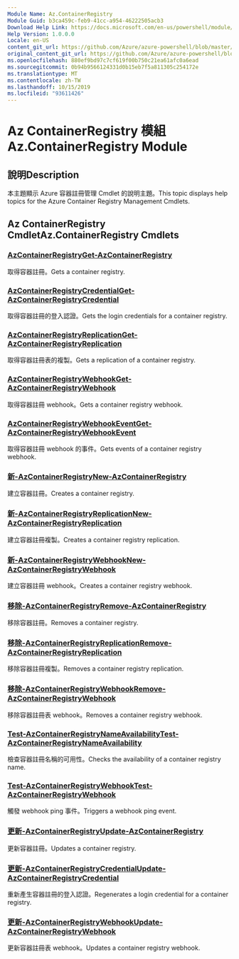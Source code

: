 ```yaml
---
Module Name: Az.ContainerRegistry
Module Guid: b3ca459c-feb9-41cc-a954-46222505acb3
Download Help Link: https://docs.microsoft.com/en-us/powershell/module/az.containerregistry
Help Version: 1.0.0.0
Locale: en-US
content_git_url: https://github.com/Azure/azure-powershell/blob/master/src/ContainerRegistry/ContainerRegistry/help/Az.ContainerRegistry.md
original_content_git_url: https://github.com/Azure/azure-powershell/blob/master/src/ContainerRegistry/ContainerRegistry/help/Az.ContainerRegistry.md
ms.openlocfilehash: 880ef9bd97c7cf619f00b750c21ea61afc0a6ead
ms.sourcegitcommit: 0b94b9566124331d0b15eb7f5a811305c254172e
ms.translationtype: MT
ms.contentlocale: zh-TW
ms.lasthandoff: 10/15/2019
ms.locfileid: "93611426"
---
```

# <span data-ttu-id="15240-101">Az ContainerRegistry 模組</span><span class="sxs-lookup"><span data-stu-id="15240-101">Az.ContainerRegistry Module</span></span>
## <span data-ttu-id="15240-102">說明</span><span class="sxs-lookup"><span data-stu-id="15240-102">Description</span></span>
<span data-ttu-id="15240-103">本主題顯示 Azure 容器註冊管理 Cmdlet 的說明主題。</span><span class="sxs-lookup"><span data-stu-id="15240-103">This topic displays help topics for the Azure Container Registry Management Cmdlets.</span></span>

## <span data-ttu-id="15240-104">Az ContainerRegistry Cmdlet</span><span class="sxs-lookup"><span data-stu-id="15240-104">Az.ContainerRegistry Cmdlets</span></span>
### [<span data-ttu-id="15240-105">AzContainerRegistry</span><span class="sxs-lookup"><span data-stu-id="15240-105">Get-AzContainerRegistry</span></span>](Get-AzContainerRegistry.md)
<span data-ttu-id="15240-106">取得容器註冊。</span><span class="sxs-lookup"><span data-stu-id="15240-106">Gets a container registry.</span></span>

### [<span data-ttu-id="15240-107">AzContainerRegistryCredential</span><span class="sxs-lookup"><span data-stu-id="15240-107">Get-AzContainerRegistryCredential</span></span>](Get-AzContainerRegistryCredential.md)
<span data-ttu-id="15240-108">取得容器註冊的登入認證。</span><span class="sxs-lookup"><span data-stu-id="15240-108">Gets the login credentials for a container registry.</span></span>

### [<span data-ttu-id="15240-109">AzContainerRegistryReplication</span><span class="sxs-lookup"><span data-stu-id="15240-109">Get-AzContainerRegistryReplication</span></span>](Get-AzContainerRegistryReplication.md)
<span data-ttu-id="15240-110">取得容器註冊表的複製。</span><span class="sxs-lookup"><span data-stu-id="15240-110">Gets a replication of a container registry.</span></span>

### [<span data-ttu-id="15240-111">AzContainerRegistryWebhook</span><span class="sxs-lookup"><span data-stu-id="15240-111">Get-AzContainerRegistryWebhook</span></span>](Get-AzContainerRegistryWebhook.md)
<span data-ttu-id="15240-112">取得容器註冊 webhook。</span><span class="sxs-lookup"><span data-stu-id="15240-112">Gets a container registry webhook.</span></span>

### [<span data-ttu-id="15240-113">AzContainerRegistryWebhookEvent</span><span class="sxs-lookup"><span data-stu-id="15240-113">Get-AzContainerRegistryWebhookEvent</span></span>](Get-AzContainerRegistryWebhookEvent.md)
<span data-ttu-id="15240-114">取得容器註冊 webhook 的事件。</span><span class="sxs-lookup"><span data-stu-id="15240-114">Gets events of a container registry webhook.</span></span>

### [<span data-ttu-id="15240-115">新-AzContainerRegistry</span><span class="sxs-lookup"><span data-stu-id="15240-115">New-AzContainerRegistry</span></span>](New-AzContainerRegistry.md)
<span data-ttu-id="15240-116">建立容器註冊。</span><span class="sxs-lookup"><span data-stu-id="15240-116">Creates a container registry.</span></span>

### [<span data-ttu-id="15240-117">新-AzContainerRegistryReplication</span><span class="sxs-lookup"><span data-stu-id="15240-117">New-AzContainerRegistryReplication</span></span>](New-AzContainerRegistryReplication.md)
<span data-ttu-id="15240-118">建立容器註冊複製。</span><span class="sxs-lookup"><span data-stu-id="15240-118">Creates a container registry replication.</span></span>

### [<span data-ttu-id="15240-119">新-AzContainerRegistryWebhook</span><span class="sxs-lookup"><span data-stu-id="15240-119">New-AzContainerRegistryWebhook</span></span>](New-AzContainerRegistryWebhook.md)
<span data-ttu-id="15240-120">建立容器註冊 webhook。</span><span class="sxs-lookup"><span data-stu-id="15240-120">Creates a container registry webhook.</span></span>

### [<span data-ttu-id="15240-121">移除-AzContainerRegistry</span><span class="sxs-lookup"><span data-stu-id="15240-121">Remove-AzContainerRegistry</span></span>](Remove-AzContainerRegistry.md)
<span data-ttu-id="15240-122">移除容器註冊。</span><span class="sxs-lookup"><span data-stu-id="15240-122">Removes a container registry.</span></span>

### [<span data-ttu-id="15240-123">移除-AzContainerRegistryReplication</span><span class="sxs-lookup"><span data-stu-id="15240-123">Remove-AzContainerRegistryReplication</span></span>](Remove-AzContainerRegistryReplication.md)
<span data-ttu-id="15240-124">移除容器註冊複製。</span><span class="sxs-lookup"><span data-stu-id="15240-124">Removes a container registry replication.</span></span>

### [<span data-ttu-id="15240-125">移除-AzContainerRegistryWebhook</span><span class="sxs-lookup"><span data-stu-id="15240-125">Remove-AzContainerRegistryWebhook</span></span>](Remove-AzContainerRegistryWebhook.md)
<span data-ttu-id="15240-126">移除容器註冊表 webhook。</span><span class="sxs-lookup"><span data-stu-id="15240-126">Removes a container registry webhook.</span></span>

### [<span data-ttu-id="15240-127">Test-AzContainerRegistryNameAvailability</span><span class="sxs-lookup"><span data-stu-id="15240-127">Test-AzContainerRegistryNameAvailability</span></span>](Test-AzContainerRegistryNameAvailability.md)
<span data-ttu-id="15240-128">檢查容器註冊名稱的可用性。</span><span class="sxs-lookup"><span data-stu-id="15240-128">Checks the availability of a container registry name.</span></span>

### [<span data-ttu-id="15240-129">Test-AzContainerRegistryWebhook</span><span class="sxs-lookup"><span data-stu-id="15240-129">Test-AzContainerRegistryWebhook</span></span>](Test-AzContainerRegistryWebhook.md)
<span data-ttu-id="15240-130">觸發 webhook ping 事件。</span><span class="sxs-lookup"><span data-stu-id="15240-130">Triggers a webhook ping event.</span></span>

### [<span data-ttu-id="15240-131">更新-AzContainerRegistry</span><span class="sxs-lookup"><span data-stu-id="15240-131">Update-AzContainerRegistry</span></span>](Update-AzContainerRegistry.md)
<span data-ttu-id="15240-132">更新容器註冊。</span><span class="sxs-lookup"><span data-stu-id="15240-132">Updates a container registry.</span></span>

### [<span data-ttu-id="15240-133">更新-AzContainerRegistryCredential</span><span class="sxs-lookup"><span data-stu-id="15240-133">Update-AzContainerRegistryCredential</span></span>](Update-AzContainerRegistryCredential.md)
<span data-ttu-id="15240-134">重新產生容器註冊的登入認證。</span><span class="sxs-lookup"><span data-stu-id="15240-134">Regenerates a login credential for a container registry.</span></span>

### [<span data-ttu-id="15240-135">更新-AzContainerRegistryWebhook</span><span class="sxs-lookup"><span data-stu-id="15240-135">Update-AzContainerRegistryWebhook</span></span>](Update-AzContainerRegistryWebhook.md)
<span data-ttu-id="15240-136">更新容器註冊表 webhook。</span><span class="sxs-lookup"><span data-stu-id="15240-136">Updates a container registry webhook.</span></span>

